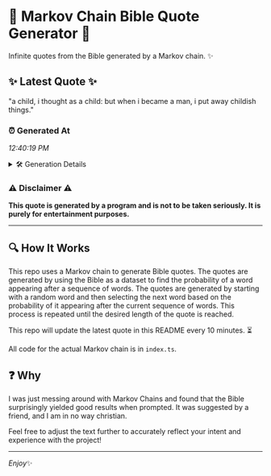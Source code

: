 # 📖 Markov Chain Bible Quote Generator 📖

Infinite quotes from the Bible generated by a Markov chain. ✨

## ✨ Latest Quote ✨
"a child, i thought as a child: but when i became a man, i put away childish things."

### ⏰ Generated At
*12:40:19 PM*

<details>
    <summary>🛠️ Generation Details</summary>
    <p>
        <strong>🌱 Seed:</strong> a<br>
        <strong>🔄 Iterations:</strong> 17<br>
        <strong>📜 Context History:</strong><br>[ a ]: child,<br>[ a, child, ]: i<br>[ a, child,, i ]: thought<br>[ a, child,, i, thought ]: as<br>[ a, child,, i, thought, as ]: a<br>[ a, child,, i, thought, as, a ]: child:<br>[ child,, i, thought, as, a, child: ]: but<br>[ i, thought, as, a, child:, but ]: when<br>[ thought, as, a, child:, but, when ]: i<br>[ as, a, child:, but, when, i ]: became<br>[ a, child:, but, when, i, became ]: a<br>[ child:, but, when, i, became, a ]: man,<br>[ but, when, i, became, a, man, ]: i<br>[ when, i, became, a, man,, i ]: put<br>[ i, became, a, man,, i, put ]: away<br>[ became, a, man,, i, put, away ]: childish<br>[ a, man,, i, put, away, childish ]: things.<br>
    </p>
</details>

### ⚠️ Disclaimer ⚠️
**This quote is generated by a program and is not to be taken seriously. It is purely for entertainment purposes.**

---

## 🔍 How It Works

This repo uses a Markov chain to generate Bible quotes. The quotes are generated by using the Bible as a dataset to find the probability of a word appearing after a sequence of words. The quotes are generated by starting with a random word and then selecting the next word based on the probability of it appearing after the current sequence of words. This process is repeated until the desired length of the quote is reached.

This repo will update the latest quote in this README every 10 minutes. ⏳

All code for the actual Markov chain is in `index.ts`.

## ❓ Why

I was just messing around with Markov Chains and found that the Bible surprisingly yielded good results when prompted. 
It was suggested by a friend, and I am in no way christian.

Feel free to adjust the text further to accurately reflect your intent and experience with the project!

---

*Enjoy*✨
